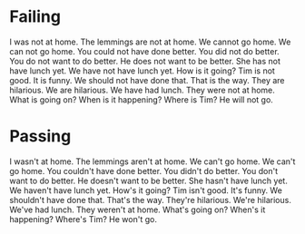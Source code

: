 # Failing
I was not at home.
The lemmings are not at home.
We cannot go home.
We can not go home.
You could not have done better.
You did not do better.
You do not want to do better.
He does not want to be better.
She has not have lunch yet.
We have not have lunch yet.
How is it going?
Tim is not good.
It is funny.
We should not have done that.
That is the way.
They are hilarious.
We are hilarious.
We have had lunch.
They were not at home.
What is going on?
When is it happening?
Where is Tim?
He will not go.



# Passing
I wasn't at home.
The lemmings aren't at home.
We can't go home.
We can't go home.
You couldn't have done better.
You didn't do better.
You don't want to do better.
He doesn't want to be better.
She hasn't have lunch yet.
We haven't have lunch yet.
How's it going?
Tim isn't good.
It's funny.
We shouldn't have done that.
That's the way.
They're hilarious.
We're hilarious.
We've had lunch.
They weren't at home.
What's going on?
When's it happening?
Where's Tim?
He won't go.
